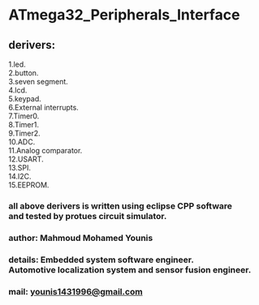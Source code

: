 # ATmega32_Peripherals_Interface
## derivers:<br />
 1.led.<br />
 2.button.<br />
 3.seven segment.<br />
 4.lcd.<br />
 5.keypad.<br />
 6.External interrupts.<br />
 7.Timer0.<br />
 8.Timer1.<br />
 9.Timer2.<br />
 10.ADC.<br />
 11.Analog comparator.<br />
 12.USART.<br />
 13.SPI.<br />
 14.I2C.<br />
 15.EEPROM.<br />
 ### all above derivers is written using eclipse CPP software<br /> and tested by protues circuit simulator. 
 ###  author:    Mahmoud Mohamed Younis 
 ###  details:   Embedded system software engineer.<br /> Automotive localization system and sensor fusion engineer.
 ###  mail:      younis1431996@gmail.com
 
